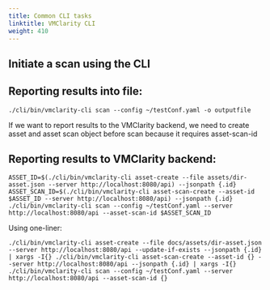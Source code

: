 ```yaml
---
title: Common CLI tasks
linktitle: VMClarity CLI
weight: 410
---
```


## Initiate a scan using the CLI

## Reporting results into file:
```
./cli/bin/vmclarity-cli scan --config ~/testConf.yaml -o outputfile
```

If we want to report results to the VMClarity backend, we need to create asset and asset scan object before scan because it requires asset-scan-id

## Reporting results to VMClarity backend:

```
ASSET_ID=$(./cli/bin/vmclarity-cli asset-create --file assets/dir-asset.json --server http://localhost:8080/api) --jsonpath {.id}
ASSET_SCAN_ID=$(./cli/bin/vmclarity-cli asset-scan-create --asset-id $ASSET_ID --server http://localhost:8080/api) --jsonpath {.id}
./cli/bin/vmclarity-cli scan --config ~/testConf.yaml --server http://localhost:8080/api --asset-scan-id $ASSET_SCAN_ID
```

Using one-liner:
```
./cli/bin/vmclarity-cli asset-create --file docs/assets/dir-asset.json --server http://localhost:8080/api --update-if-exists --jsonpath {.id} | xargs -I{} ./cli/bin/vmclarity-cli asset-scan-create --asset-id {} --server http://localhost:8080/api --jsonpath {.id} | xargs -I{} ./cli/bin/vmclarity-cli scan --config ~/testConf.yaml --server http://localhost:8080/api --asset-scan-id {}
```
